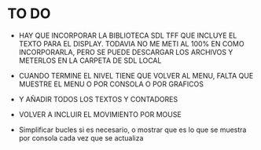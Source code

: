 # TO DO
- HAY QUE INCORPORAR LA BIBLIOTECA SDL TFF QUE INCLUYE EL TEXTO PARA EL DISPLAY. TODAVIA NO ME METI AL 100% EN COMO INCORPORARLA, PERO SE PUEDE DESCARGAR LOS ARCHIVOS Y METERLOS EN LA CARPETA DE SDL LOCAL
- CUANDO TERMINE EL NIVEL TIENE QUE VOLVER AL MENU, FALTA QUE MUESTRE EL MENU O POR CONSOLA O POR GRAFICOS
- Y AÑADIR TODOS LOS TEXTOS Y CONTADORES
- VOLVER A INCLUIR EL MOVIMIENTO POR MOUSE

- Simplificar bucles si es necesario, o mostrar que es lo que se muestra por consola cada vez que se actualiza
